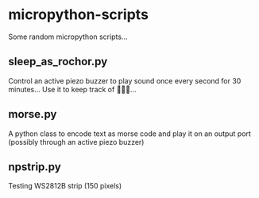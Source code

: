 # micropython-scripts
Some random micropython scripts...

## sleep_as_rochor.py
Control an active piezo buzzer to play sound once every second for 30 minutes...
Use it to keep track of :sheep::sheep::sheep:...

## morse.py
A python class to encode text as morse code and play it on an output port (possibly through an active piezo buzzer)

## npstrip.py
Testing WS2812B strip (150 pixels)

